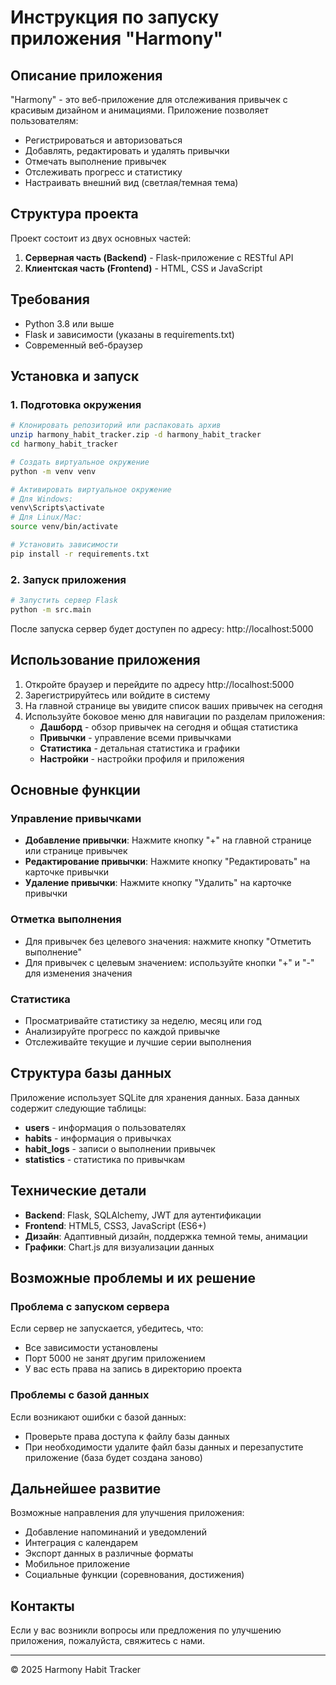 # Инструкция по запуску приложения "Harmony"

## Описание приложения

"Harmony" - это веб-приложение для отслеживания привычек с красивым дизайном и анимациями. Приложение позволяет пользователям:

- Регистрироваться и авторизоваться
- Добавлять, редактировать и удалять привычки
- Отмечать выполнение привычек
- Отслеживать прогресс и статистику
- Настраивать внешний вид (светлая/темная тема)

## Структура проекта

Проект состоит из двух основных частей:

1. **Серверная часть (Backend)** - Flask-приложение с RESTful API
2. **Клиентская часть (Frontend)** - HTML, CSS и JavaScript

## Требования

- Python 3.8 или выше
- Flask и зависимости (указаны в requirements.txt)
- Современный веб-браузер

## Установка и запуск

### 1. Подготовка окружения

```bash
# Клонировать репозиторий или распаковать архив
unzip harmony_habit_tracker.zip -d harmony_habit_tracker
cd harmony_habit_tracker

# Создать виртуальное окружение
python -m venv venv

# Активировать виртуальное окружение
# Для Windows:
venv\Scripts\activate
# Для Linux/Mac:
source venv/bin/activate

# Установить зависимости
pip install -r requirements.txt
```

### 2. Запуск приложения

```bash
# Запустить сервер Flask
python -m src.main
```

После запуска сервер будет доступен по адресу: http://localhost:5000

## Использование приложения

1. Откройте браузер и перейдите по адресу http://localhost:5000
2. Зарегистрируйтесь или войдите в систему
3. На главной странице вы увидите список ваших привычек на сегодня
4. Используйте боковое меню для навигации по разделам приложения:
   - **Дашборд** - обзор привычек на сегодня и общая статистика
   - **Привычки** - управление всеми привычками
   - **Статистика** - детальная статистика и графики
   - **Настройки** - настройки профиля и приложения

## Основные функции

### Управление привычками

- **Добавление привычки**: Нажмите кнопку "+" на главной странице или странице привычек
- **Редактирование привычки**: Нажмите кнопку "Редактировать" на карточке привычки
- **Удаление привычки**: Нажмите кнопку "Удалить" на карточке привычки

### Отметка выполнения

- Для привычек без целевого значения: нажмите кнопку "Отметить выполнение"
- Для привычек с целевым значением: используйте кнопки "+" и "-" для изменения значения

### Статистика

- Просматривайте статистику за неделю, месяц или год
- Анализируйте прогресс по каждой привычке
- Отслеживайте текущие и лучшие серии выполнения

## Структура базы данных

Приложение использует SQLite для хранения данных. База данных содержит следующие таблицы:

- **users** - информация о пользователях
- **habits** - информация о привычках
- **habit_logs** - записи о выполнении привычек
- **statistics** - статистика по привычкам

## Технические детали

- **Backend**: Flask, SQLAlchemy, JWT для аутентификации
- **Frontend**: HTML5, CSS3, JavaScript (ES6+)
- **Дизайн**: Адаптивный дизайн, поддержка темной темы, анимации
- **Графики**: Chart.js для визуализации данных

## Возможные проблемы и их решение

### Проблема с запуском сервера

Если сервер не запускается, убедитесь, что:
- Все зависимости установлены
- Порт 5000 не занят другим приложением
- У вас есть права на запись в директорию проекта

### Проблемы с базой данных

Если возникают ошибки с базой данных:
- Проверьте права доступа к файлу базы данных
- При необходимости удалите файл базы данных и перезапустите приложение (база будет создана заново)

## Дальнейшее развитие

Возможные направления для улучшения приложения:
- Добавление напоминаний и уведомлений
- Интеграция с календарем
- Экспорт данных в различные форматы
- Мобильное приложение
- Социальные функции (соревнования, достижения)

## Контакты

Если у вас возникли вопросы или предложения по улучшению приложения, пожалуйста, свяжитесь с нами.

---

© 2025 Harmony Habit Tracker
